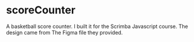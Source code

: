 # scoreCounter
A basketball score counter. I built it for the Scrimba Javascript course. The design came from The Figma file they provided.
